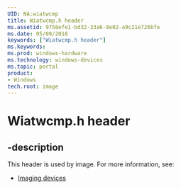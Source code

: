 ```yaml
---
UID: NA:wiatwcmp
title: Wiatwcmp.h header
ms.assetid: 9758efe1-bd32-33a6-8e02-a9c21e726bfe
ms.date: 05/09/2018
keywords: ["Wiatwcmp.h header"]
ms.keywords: 
ms.prod: windows-hardware
ms.technology: windows-devices
ms.topic: portal
product:
- Windows
tech.root: image
---
```


# Wiatwcmp.h header

## -description

This header is used by image. For more information, see:

- [Imaging devices](../_image/index.md)
